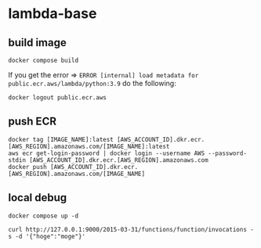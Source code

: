 # lambda-base

## build image

```
docker compose build
```

If you get the error => `ERROR [internal] load metadata for public.ecr.aws/lambda/python:3.9` do the following:

```
docker logout public.ecr.aws
```

## push ECR

```
docker tag [IMAGE_NAME]:latest [AWS_ACCOUNT_ID].dkr.ecr.[AWS_REGION].amazonaws.com/[IMAGE_NAME]:latest
aws ecr get-login-password | docker login --username AWS --password-stdin [AWS_ACCOUNT_ID].dkr.ecr.[AWS_REGION].amazonaws.com
docker push [AWS_ACCOUNT_ID].dkr.ecr.[AWS_REGION].amazonaws.com/[IMAGE_NAME]
```

## local debug

```
docker compose up -d
```

```
curl http://127.0.0.1:9000/2015-03-31/functions/function/invocations -s -d '{"hoge":"moge"}'
```


